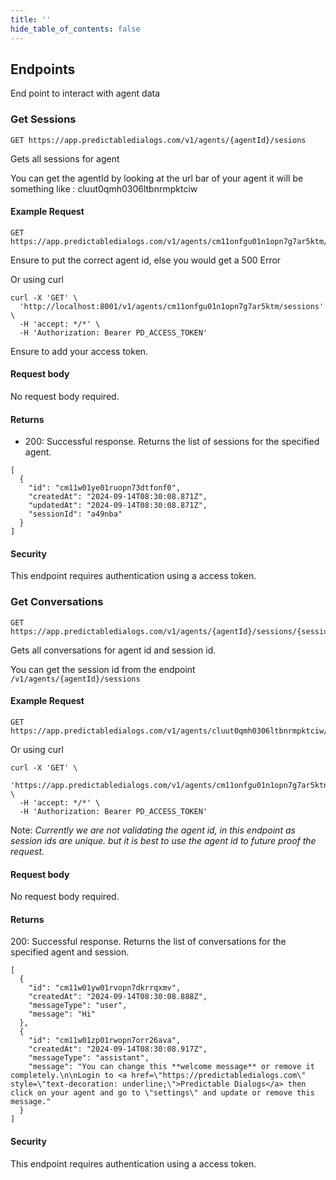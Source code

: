 ```yaml
---
title: ''
hide_table_of_contents: false
---
```


## Endpoints
End point to interact with agent data


### Get Sessions
```
GET https://app.predictabledialogs.com/v1/agents/{agentId}/sesions
```

Gets all sessions for agent

You can get the agentId by looking at the url bar of your agent it will be something like : cluut0qmh0306ltbnrmpktciw

#### Example Request
```
GET https://app.predictabledialogs.com/v1/agents/cm11onfgu01n1opn7g7ar5ktm/sessions
```
Ensure to put the correct agent id, else you would get a 500 Error

Or using curl
```
curl -X 'GET' \
  'http://localhost:8001/v1/agents/cm11onfgu01n1opn7g7ar5ktm/sessions' \
  -H 'accept: */*' \
  -H 'Authorization: Bearer PD_ACCESS_TOKEN'
```

Ensure to add your access token.

#### Request body
No request body required.

#### Returns
- 200: Successful response. Returns the list of sessions for the specified agent.
```
[
  {
    "id": "cm11w01ye01ruopn73dtfonf0",
    "createdAt": "2024-09-14T08:30:08.871Z",
    "updatedAt": "2024-09-14T08:30:08.871Z",
    "sessionId": "a49nba"
  }
]
```

#### Security
This endpoint requires authentication using a access token.


### Get Conversations 
```
GET https://app.predictabledialogs.com/v1/agents/{agentId}/sessions/{sessionId}/conversations
```

Gets all conversations for agent id and session id.

You can get the session id from the endpoint `/v1/agents/{agentId}/sessions`

#### Example Request
```
GET https://app.predictabledialogs.com/v1/agents/cluut0qmh0306ltbnrmpktciw/sessions/session123/conversations
```

Or using curl
```
curl -X 'GET' \
  'https://app.predictabledialogs.com/v1/agents/cm11onfgu01n1opn7g7ar5ktn/sessions/a49nbb/conversations' \
  -H 'accept: */*' \
  -H 'Authorization: Bearer PD_ACCESS_TOKEN'
```
Note: *Currently we are not validating the agent id, in this endpoint as session ids are unique.
but it is best to use the agent id to future proof the request.*

#### Request body
No request body required.

#### Returns
200: Successful response. Returns the list of conversations for the specified agent and session.
```
[
  {
    "id": "cm11w01yw01rvopn7dkrrqxmv",
    "createdAt": "2024-09-14T08:30:08.888Z",
    "messageType": "user",
    "message": "Hi"
  },
  {
    "id": "cm11w01zp01rwopn7orr26ava",
    "createdAt": "2024-09-14T08:30:08.917Z",
    "messageType": "assistant",
    "message": "You can change this **welcome message** or remove it completely.\n\nLogin to <a href=\"https://predictabledialogs.com\" style=\"text-decoration: underline;\">Predictable Dialogs</a> then click on your agent and go to \"settings\" and update or remove this message."
  }
]
```

#### Security
This endpoint requires authentication using a access token.
